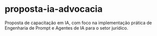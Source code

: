 # proposta-ia-advocacia
Proposta de capacitação em IA, com foco na implementação prática de Engenharia de Prompt e Agentes de IA para o setor jurídico.
